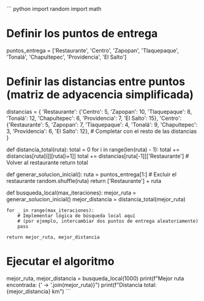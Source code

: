 ´´´ python
import random
import math

# Definir los puntos de entrega
puntos_entrega = ['Restaurante', 'Centro', 'Zapopan', 'Tlaquepaque', 'Tonalá', 'Chapultepec', 'Providencia', 'El Salto']

# Definir las distancias entre puntos (matriz de adyacencia simplificada)
distancias = {
    'Restaurante': {'Centro': 5, 'Zapopan': 10, 'Tlaquepaque': 8, 'Tonalá': 12, 'Chapultepec': 6, 'Providencia': 7, 'El Salto': 15},
    'Centro': {'Restaurante': 5, 'Zapopan': 7, 'Tlaquepaque': 4, 'Tonalá': 9, 'Chapultepec': 3, 'Providencia': 6, 'El Salto': 12},
    # Completar con el resto de las distancias
}

def distancia_total(ruta):
    total = 0
    for i in range(len(ruta) - 1):
        total += distancias[ruta[i]][ruta[i+1]]
    total += distancias[ruta[-1]]['Restaurante']  # Volver al restaurante
    return total

def generar_solucion_inicial():
    ruta = puntos_entrega[1:]  # Excluir el restaurante
    random.shuffle(ruta)
    return ['Restaurante'] + ruta

def busqueda_local(max_iteraciones):
    mejor_ruta = generar_solucion_inicial()
    mejor_distancia = distancia_total(mejor_ruta)

    for _ in range(max_iteraciones):
        # Implementar lógica de búsqueda local aquí
        # (por ejemplo, intercambiar dos puntos de entrega aleatoriamente)
        pass

    return mejor_ruta, mejor_distancia

# Ejecutar el algoritmo
mejor_ruta, mejor_distancia = busqueda_local(1000)
print(f"Mejor ruta encontrada: {' -> '.join(mejor_ruta)}")
print(f"Distancia total: {mejor_distancia} km")
´´´

